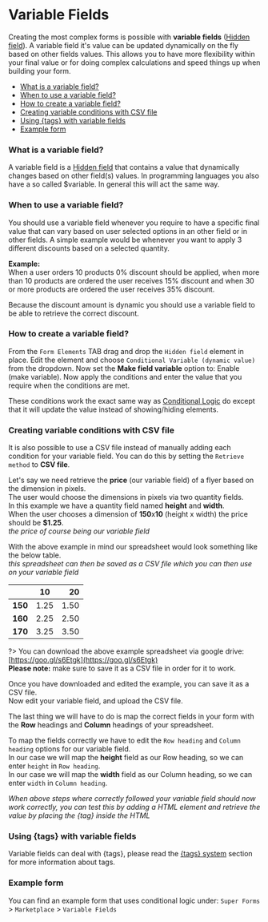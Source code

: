 # Variable Fields

Creating the most complex forms is possible with **variable fields** ([Hidden field](hidden-field)).
A variable field it's value can be updated dynamically on the fly based on other fields values.
This allows you to have more flexibility within your final value or for doing complex calculations and speed things up when building your form.

* [What is a variable field?](#what-is-a-variable-field)
* [When to use a variable field?](#when-to-use-a-variable-field)
* [How to create a variable field?](#how-to-create-a-variable-field)
* [Creating variable conditions with CSV file](#creating-variable-conditions-with-csv-file)
* [Using {tags} with variable fields](#using-tags-with-variable-fields)
* [Example form](#example-form)


### What is a variable field?

A variable field is a [Hidden field](hidden-field) that contains a value that dynamically changes based on other field(s) values. In programming languages you also have a so called $variable. In general this will act the same way.


### When to use a variable field?

You should use a variable field whenever you require to have a specific final value that can vary based on user selected options in an other field or in other fields. A simple example would be whenever you want to apply 3 different discounts based on a selected quantity.

**Example:**<br />
When a user orders 10 products 0% discount should be applied, when more than 10 products are ordered the user receives 15% discount and when 30 or more products are ordered the user receives 35% discount.

Because the discount amount is dynamic you should use a variable field to be able to retrieve the correct discount.


### How to create a variable field?

From the `Form Elements` TAB drag and drop the `Hidden field` element in place.
Edit the element and choose `Conditional Variable (dynamic value)` from the dropdown.
Now set the **Make field variable** option to: Enable (make variable).
Now apply the conditions and enter the value that you require when the conditions are met.

These conditions work the exact same way as [Conditional Logic](conditional-logic) do except that it will update the value instead of showing/hiding elements.


### Creating variable conditions with CSV file

It is also possible to use a CSV file instead of manually adding each condition for your variable field.
You can do this by setting the `Retrieve method` to **CSV file**.

Let's say we need retrieve the **price** (our variable field) of a flyer based on the dimension in pixels.<br />
The user would choose the dimensions in pixels via two quantity fields.<br />
In this example we have a quantity field named **height** and **width**.<br />
When the user chooses a dimension of **150**x**10** (height x width) the price should be **$1.25**.<br />
_the price of course being our variable field_

With the above example in mind our spreadsheet would look something like the below table.<br />
_this spreadsheet can then be saved as a CSV file which you can then use on your variable field_

|				| **10**		| **20**	|
| ------------- |:-------------:| -----:	|
| **150**		| 1.25 			| 1.50		|
| **160**		| 2.25 			| 2.50		|
| **170**		| 3.25 			| 3.50		|

?> You can download the above example spreadsheet via google drive: [https://goo.gl/s6Etgk](https://goo.gl/s6Etgk)<br />**Please note:** make sure to save it as a CSV file in order for it to work.

Once you have downloaded and edited the example, you can save it as a CSV file.<br />
Now edit your variable field, and upload the CSV file.

The last thing we will have to do is map the correct fields in your form with the **Row** headings and **Column** headings of your spreadsheet.

To map the fields correctly we have to edit the `Row heading` and `Column heading` options for our variable field.<br />
In our case we will map the **height** field as our Row heading, so we can enter `height` in `Row heading`.<br />
In our case we will map the **width** field as our Column heading, so we can enter `width` in `Column heading`.

_When above steps where correctly followed your variable field should now work correctly, you can test this by adding a HTML element and retrieve the value by placing the {tag} inside the HTML_


### Using {tags} with variable fields

Variable fields can deal with {tags}, please read the [{tags} system](tags-system) section for more information about tags.


### Example form

You can find an example form that uses conditional logic under: `Super Forms` > `Marketplace` > `Variable Fields`
